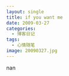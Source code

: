 ```yaml
---
layout: single
title: if you want me
date: 2009-03-27
categories:
  - 博客日记
tags:
  - 心情随笔
image: 20090327.jpg
---
```


nan
